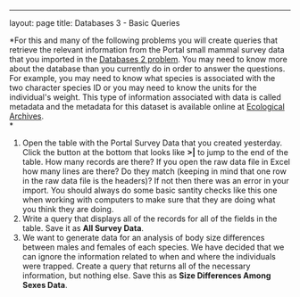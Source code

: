 ---
layout: page
title: Databases 3 - Basic Queries

*For this and many of the following problems you will create queries
that retrieve the relevant information from the Portal small mammal
survey data that you imported in the [Databases 2
problem](databases-2-problem). You may need to know more about the
database than you currently do in order to answer the questions. For
example, you may need to know what species is associated with the two
character species ID or you may need to know the units for the
individual's weight. This type of information associated with data is
called metadata and the metadata for this dataset is available online at
[Ecological
Archives](http://esapubs.org/archive/ecol/E090/118/metadata.htm).\
*

1.  Open the table with the Portal Survey Data that you created
    yesterday. Click the button at the bottom that looks like **\>|** to
    jump to the end of the table. How many records are there? If you
    open the raw data file in Excel how many lines are there? Do they
    match (keeping in mind that one row in the raw data file is the
    headers)? If not then there was an error in your import. You should
    always do some basic santity checks like this one when working with
    computers to make sure that they are doing what you think they are
    doing.
2.  Write a query that displays all of the records for all of the fields
    in the table. Save it as **All Survey Data**.
3.  We want to generate data for an analysis of body size differences
    between males and females of each species. We have decided that we
    can ignore the information related to when and where the individuals
    were trapped. Create a query that returns all of the necessary
    information, but nothing else. Save this as **Size Differences Among
    Sexes Data**.

